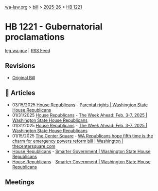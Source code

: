 [wa-law.org](/) > [bill](/bill/) > [2025-26](/bill/2025-26/) > [HB 1221](/bill/2025-26/hb/1221/)

# HB 1221 - Gubernatorial proclamations
[leg.wa.gov](https://app.leg.wa.gov/billsummary?BillNumber=1221&Year=2025&Initiative=false) | [RSS Feed](./rss.xml)

## Revisions
* [Original Bill](1/)

## 📰 Articles
* 03/15/2025 [House Republicans](/org/house_republicans/) - [Parental rights | Washington State House Republicans](https://houserepublicans.wa.gov/current/parental-rights/#:~:text=House%20Bill%201221)
* 01/31/2025 [House Republicans](/org/house_republicans/) - [The Week Ahead: Feb. 3-7, 2025 | Washington State House Republicans](http://houserepublicans.wa.gov/week/the-week-ahead-feb-3-7-2025/#:~:text=HB%201121)
* 01/31/2025 [House Republicans](/org/house_republicans/) - [The Week Ahead: Feb. 3-7, 2025 | Washington State House Republicans](https://houserepublicans.wa.gov/week/the-week-ahead-feb-3-7-2025/#:~:text=HB%201121)
* 01/15/2025 [The Center Square](/org/the_center_square/) - [WA Republicans hope fifth time is the charm for emergency powers reform bill | Washington | thecentersquare.com](https://www.thecentersquare.com/washington/article_66d1234a-d372-11ef-a425-5f7905098b6e.html#:~:text=House%20Bill%201221)
* [House Republicans](/org/house_republicans/) - [Smarter Government | Washington State House Republicans](http://houserepublicans.wa.gov/our-priorities/smarter-government/#:~:text=House%20Bill%201221)
* [House Republicans](/org/house_republicans/) - [Smarter Government | Washington State House Republicans](https://houserepublicans.wa.gov/our-priorities/smarter-government/#:~:text=House%20Bill%201221)

## Meetings